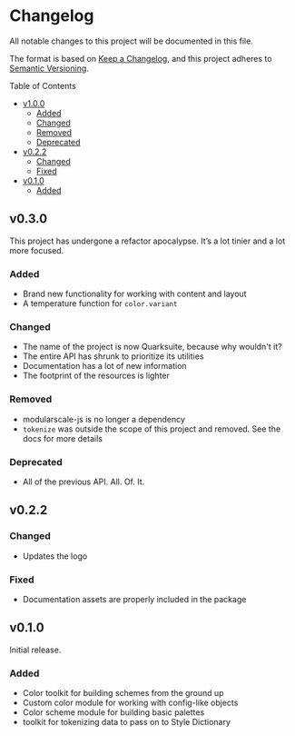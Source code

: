 # Changelog

All notable changes to this project will be documented in this file.

The format is based on [Keep a Changelog](https://keepachangelog.com/en/1.0.0/), and this project adheres to [Semantic Versioning](https://semver.org/spec/v2.0.0.html).

<!-- START doctoc generated TOC please keep comment here to allow auto update -->
<!-- DON'T EDIT THIS SECTION, INSTEAD RE-RUN doctoc TO UPDATE -->
Table of Contents

- [v1.0.0](#v100)
    - [Added](#added)
    - [Changed](#changed)
    - [Removed](#removed)
    - [Deprecated](#deprecated)
- [v0.2.2](#v022)
    - [Changed](#changed-1)
    - [Fixed](#fixed)
- [v0.1.0](#v010)
    - [Added](#added-1)

<!-- END doctoc generated TOC please keep comment here to allow auto update -->

## v0.3.0

This project has undergone a refactor apocalypse. It’s a lot tinier and a lot more focused.

### Added

+ Brand new functionality for working with content and layout
+ A temperature function for `color.variant`

### Changed

+ The name of the project is now Quarksuite, because why wouldn't it?
+ The entire API has shrunk to prioritize its utilities
+ Documentation has a lot of new information
+ The footprint of the resources is lighter

### Removed

+ modularscale-js is no longer a dependency
+ `tokenize` was outside the scope of this project and removed. See the docs for more details 

### Deprecated

+ All of the previous API. All. Of. It.

## v0.2.2

### Changed

+ Updates the logo

### Fixed

+ Documentation assets are properly included in the package

## v0.1.0

Initial release.

### Added

+ Color toolkit for building schemes from the ground up
+ Custom color module for working with config-like objects
+ Color scheme module for building basic palettes
+ toolkit for tokenizing data to pass on to Style Dictionary
